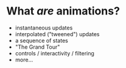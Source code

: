 # What *are* animations?

- instantaneous updates
- interpolated ("tweened") updates
- a sequence of states
- "The Grand Tour"
- controls / interactivity / filtering
- more...
